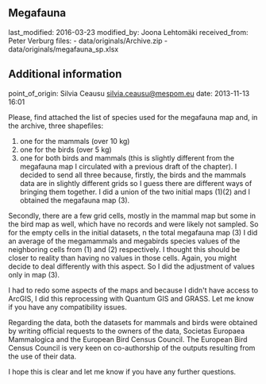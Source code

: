 ## Megafauna

last_modified: 2016-03-23
modified_by: Joona Lehtomäki
received_from: Peter Verburg
files:
	- data/originals/Archive.zip
	- data/originals/megafauna_sp.xlsx

## Additional information

point_of_origin: Silvia Ceausu <silvia.ceausu@mespom.eu>
date: 2013-11-13 16:01

Please, find attached the list of species used for the megafauna map and, in the archive, three
shapefiles:

1. one for the mammals (over 10 kg)
2. one for the birds (over 5 kg)
3. one for both birds and mammals (this is slightly different from the megafauna map I circulated
   with a previous draft of the chapter). I decided to send all three because, firstly, the birds
   and the mammals data are in slightly different grids so I guess there are different ways of
   bringing them together. I did a union of the two initial maps (1)(2) and I obtained the megafauna
   map (3).

Secondly, there are a few grid cells, mostly in the mammal map but some in the bird map as well,
which have no records and were likely not sampled. So for the empty cells in the initial datasets,
n the total megafauna map (3) I did an average of the megamammals and megabirds species values of
the neighboring cells from (1) and (2) respectively. I thought this should be closer to reality than
having no values in those cells. Again, you might decide to deal differently with this aspect. So I
did the adjustment of values only in map (3).

I had to redo some aspects of the maps and because I didn't have access to ArcGIS, I did this
reprocessing with Quantum GIS and GRASS. Let me know if you have any compatibility issues.

Regarding the data, both the datasets for mammals and birds were obtained by writing official
requests to the owners of the data, Societas Europaea Mammalogica and the European Bird Census
Council. The European Bird Census Council is very keen on co-authorship of the outputs resulting
from the use of their data.

I hope this is clear and let me know if you have any further questions.
